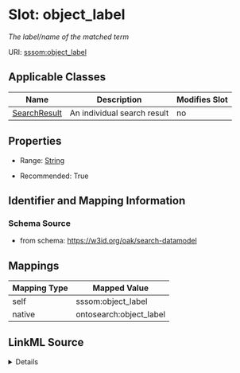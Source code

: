 

# Slot: object_label


_The label/name of the matched term_





URI: [sssom:object_label](http://w3id.org/sssom/object_label)



<!-- no inheritance hierarchy -->





## Applicable Classes

| Name | Description | Modifies Slot |
| --- | --- | --- |
| [SearchResult](SearchResult.md) | An individual search result |  no  |







## Properties

* Range: [String](String.md)

* Recommended: True





## Identifier and Mapping Information







### Schema Source


* from schema: https://w3id.org/oak/search-datamodel




## Mappings

| Mapping Type | Mapped Value |
| ---  | ---  |
| self | sssom:object_label |
| native | ontosearch:object_label |




## LinkML Source

<details>
```yaml
name: object_label
description: The label/name of the matched term
from_schema: https://w3id.org/oak/search-datamodel
rank: 1000
slot_uri: sssom:object_label
alias: object_label
owner: SearchResult
domain_of:
- SearchResult
range: string
recommended: true

```
</details>